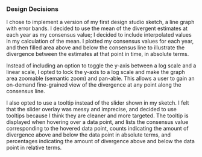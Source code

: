 ### Design Decisions ###

I chose to implement a version of my first design studio sketch, a line graph with error bands. I decided to use the mean of the divergent estimates at each year as my consensus value; I decided to include interpolated values in my calculation of the mean. I plotted my consensus values for each year, and then filled area above and below the consensus line to illustrate the divergence between the estimates at that point in time, in absolute terms.

Instead of including an option to toggle the y-axis between a log scale and a linear scale, I opted to lock the y-axis to a log scale and make the graph area zoomable (semantic zoom) and pan-able. This allows a user to gain an on-demand fine-grained view of the divergence at any point along the consensus line.

I also opted to use a tooltip instead of the slider shown in my sketch. I felt that the slider overlay was messy and imprecise, and decided to use tooltips because I think they are cleaner and more targeted. The tooltip is displayed when hovering over a data point, and lists the consensus value corresponding to the hovered data point, counts indicating the amount of divergence above and below the data point in absolute terms, and percentages indicating the amount of divergence above and below the data point in relative terms.
